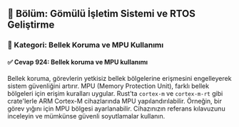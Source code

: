 ## 📘 Bölüm: Gömülü İşletim Sistemi ve RTOS Geliştirme
### 🔹 Kategori: Bellek Koruma ve MPU Kullanımı
#### ✅ Cevap 924: Bellek koruma ve MPU kullanımı

Bellek koruma, görevlerin yetkisiz bellek bölgelerine erişmesini engelleyerek sistem güvenliğini artırır. MPU (Memory Protection Unit), farklı bellek bölgeleri için erişim kuralları uygular. Rust'ta `cortex-m` ve `cortex-m-rt` gibi crate'lerle ARM Cortex-M cihazlarında MPU yapılandırılabilir. Örneğin, bir görev yığını için MPU bölgesi ayarlanabilir. Cihazınızın referans kılavuzunu inceleyin ve mümkünse güvenli soyutlamalar kullanın.

